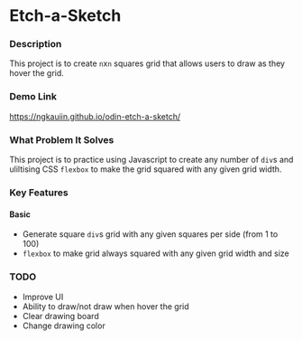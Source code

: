 # Etch-a-Sketch

### Description
This project is to create `n`x`n` squares grid that allows users to draw as they hover the grid.

### Demo Link
https://ngkauiin.github.io/odin-etch-a-sketch/

### What Problem It Solves
This project is to practice using Javascript to create any number of `div`s and uliltising CSS `flexbox` to make the grid squared with any given grid width.

### Key Features
#### Basic
* Generate square `div`s grid with any given squares per side (from 1 to 100)
* `flexbox` to make grid always squared with any given grid width and size

### TODO
* Improve UI
* Ability to draw/not draw when hover the grid
* Clear drawing board
* Change drawing color